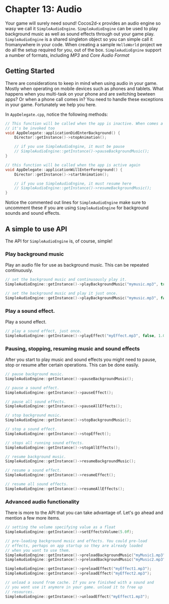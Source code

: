 # Chapter 13: Audio

Your game will surely need sound! Cocos2d-x provides an audio engine so wasy we 
call it `SimpleAudioEngine`. `SimpleAudioEngine` can be used to play background 
music as well as sound effects through out your game play. `SimpleAudioEngine` is 
a shared singleton object so you can simple call it fromanywhere in your code. When 
creating a sample `HelloWorld` project we do all the setup required for you, out of 
the box. `SimpleAudioEgnine` support a number of formats, including *MP3* and 
*Core Audio Format*

## Getting Started
There are considerations to keep in mind when using audio in your game. Mostly 
when operating on mobile devices such as phones and tablets. What happens when 
you multi-task on your phone and are switching bewteen apps? Or when a phone 
call comes in? You need to handle these exceptions in your game. Fortunately we 
help you here.

In `AppDelegate.cpp`, notice the following methods:
```cpp
// This function will be called when the app is inactive. When comes a phone call,
// it's be invoked too
void AppDelegate::applicationDidEnterBackground() {
    Director::getInstance()->stopAnimation();

    // if you use SimpleAudioEngine, it must be pause
    // SimpleAudioEngine::getInstance()->pauseBackgroundMusic();
}

// this function will be called when the app is active again
void AppDelegate::applicationWillEnterForeground() {
    Director::getInstance()->startAnimation();

    // if you use SimpleAudioEngine, it must resume here
    // SimpleAudioEngine::getInstance()->resumeBackgroundMusic();
}
```

Notice the commented out lines for `SimpleAudioEngine` make sure to 
uncomment these if you are using `SimpleAudioEngine` for background sounds 
and sound effects.

## A simple to use API
The API for `SimpleAudioEngine` is, of course, simple!

### Play background music
Play an audio file for use as background music. This can be repeated 
continuously.
```cpp
// set the background music and continusously play it.
SimpleAudioEngine::getInstance()->playBackgroundMusic("mymusic.mp3", true);

// set the background music and play it just once.
SimpleAudioEngine::getInstance()->playBackgroundMusic("mymusic.mp3", false);
```
### Play a sound effect.
Play a sound effect. 
```cpp
// play a sound effect, just once.
SimpleAudioEngine::getInstance()->playEffect("myEffect.mp3", false, 1.0f, 1.0f, 1.0f);
```

### Pausing, stopping, resuming music and sound effects 
After you start to play music and sound effects you might need to pause, 
stop or resume after certain operations. This can be done easily.
```cpp
// pause background music.
SimpleAudioEngine::getInstance()->pauseBackgroundMusic();

// pause a sound effect.
SimpleAudioEngine::getInstance()->pauseEffect();

// pause all sound effects.
SimpleAudioEngine::getInstance()->pauseAllEffects();
```
```cpp
// stop background music.
SimpleAudioEngine::getInstance()->stopBackgroundMusic();

// stop a sound effect.
SimpleAudioEngine::getInstance()->stopEffect();

// stops all running sound effects.
SimpleAudioEngine::getInstance()->stopAllEffects();
```
```cpp
// resume background music.
SimpleAudioEngine::getInstance()->resumeBackgroundMusic();

// resume a sound effect.
SimpleAudioEngine::getInstance()->resumeEffect();

// resume all sound effects.
SimpleAudioEngine::getInstance()->resumeAllEffects();
```

### Advanced audio functionality
There is more to the API that you can take advantage of. Let's go ahead 
and mention a few more items.

```cpp
// setting the volume specifying value as a float
SimpleAudioEngine::getInstance()->setEffectsVolume(5.0f);

// pre-loading background music and effects. You could pre-load
// effects, perhaps on app startup so they are already loaded 
// when you want to use them.
SimpleAudioEngine::getInstance()->preloadBackgroundMusic("myMusic1.mp3");
SimpleAudioEngine::getInstance()->preloadBackgroundMusic("myMusic2.mp3");

SimpleAudioEngine::getInstance()->preloadEffect("myEffect1.mp3");
SimpleAudioEngine::getInstance()->preloadEffect("myEffect2.mp3");

// unload a sound from cache. If you are finished with a sound and
// you wont use it anymore in your game. unload it to free up
// resources.
SimpleAudioEngine::getInstance()->unloadEffect("myEffect1.mp3");
```






